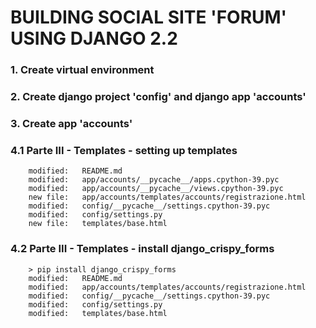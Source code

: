 # BUILDING SOCIAL SITE 'FORUM' USING DJANGO 2.2

### 1. Create virtual environment

### 2. Create django project 'config' and django app 'accounts'

### 3. Create app 'accounts'

### 4.1 Parte III - Templates - setting up templates

        modified:   README.md
        modified:   app/accounts/__pycache__/apps.cpython-39.pyc
        modified:   app/accounts/__pycache__/views.cpython-39.pyc
        new file:   app/accounts/templates/accounts/registrazione.html
        modified:   config/__pycache__/settings.cpython-39.pyc
        modified:   config/settings.py
        new file:   templates/base.html

### 4.2 Parte III - Templates - install django_crispy_forms

		> pip install django_crispy_forms
        modified:   README.md
        modified:   app/accounts/templates/accounts/registrazione.html
        modified:   config/__pycache__/settings.cpython-39.pyc
        modified:   config/settings.py
        modified:   templates/base.html